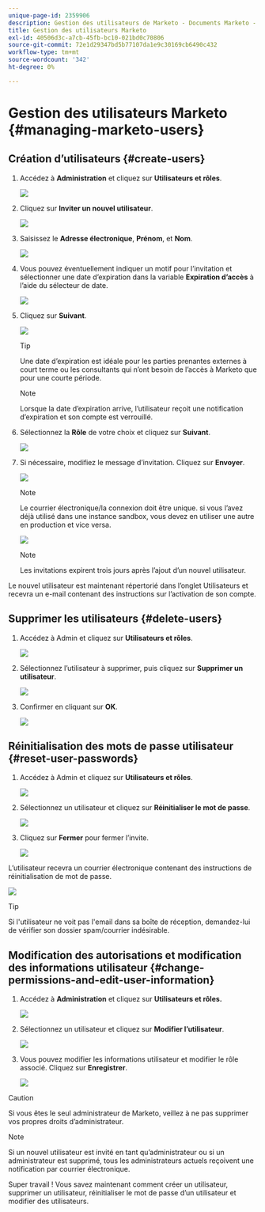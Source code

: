 ```yaml
---
unique-page-id: 2359906
description: Gestion des utilisateurs de Marketo - Documents Marketo - Documentation du produit
title: Gestion des utilisateurs Marketo
exl-id: 40506d3c-a7cb-45fb-bc10-021bd0c70806
source-git-commit: 72e1d29347bd5b77107da1e9c30169cb6490c432
workflow-type: tm+mt
source-wordcount: '342'
ht-degree: 0%

---
```


# Gestion des utilisateurs Marketo {#managing-marketo-users}

## Création d’utilisateurs {#create-users}

1. Accédez à **Administration** et cliquez sur **Utilisateurs et rôles**.

   ![](assets/image2014-9-9-11-3a34-3a58.png)

1. Cliquez sur **Inviter un nouvel utilisateur**.

   ![](assets/image2014-9-9-11-3a35-3a15.png)

1. Saisissez le **Adresse électronique**, **Prénom**, et **Nom**.

   ![](assets/image2016-5-24-9-3a45-3a30.png)

1. Vous pouvez éventuellement indiquer un motif pour l’invitation et sélectionner une date d’expiration dans la variable **Expiration d’accès** à l’aide du sélecteur de date.

   ![](assets/image2016-6-29-15-3a52-3a18.png)

1. Cliquez sur **Suivant**.

   ![](assets/image2016-5-24-9-3a58-3a10.png)

   >[!TIP]
   >
   >Une date d’expiration est idéale pour les parties prenantes externes à court terme ou les consultants qui n’ont besoin de l’accès à Marketo que pour une courte période.

   >[!NOTE]
   >
   >Lorsque la date d’expiration arrive, l’utilisateur reçoit une notification d’expiration et son compte est verrouillé.

1. Sélectionnez la **Rôle** de votre choix et cliquez sur **Suivant**.

   ![](assets/image2016-5-24-10-3a1-3a33.png)

1. Si nécessaire, modifiez le message d’invitation. Cliquez sur **Envoyer**.

   ![](assets/image2016-5-24-10-3a3-3a56.png)

   >[!NOTE]
   >
   >Le courrier électronique/la connexion doit être unique. si vous l’avez déjà utilisé dans une instance sandbox, vous devez en utiliser une autre en production et vice versa.

   ![](assets/image2016-5-24-10-3a21-3a57.png)

   >[!NOTE]
   >
   >Les invitations expirent trois jours après l’ajout d’un nouvel utilisateur.

Le nouvel utilisateur est maintenant répertorié dans l’onglet Utilisateurs et recevra un e-mail contenant des instructions sur l’activation de son compte.

## Supprimer les utilisateurs {#delete-users}

1. Accédez à Admin et cliquez sur **Utilisateurs et rôles**.

   ![](assets/image2014-9-9-11-3a36-3a21.png)

1. Sélectionnez l’utilisateur à supprimer, puis cliquez sur **Supprimer un utilisateur**.

   ![](assets/image2014-9-9-11-3a36-3a36.png)

1. Confirmer en cliquant sur **OK**.

   ![](assets/image2014-9-9-11-3a36-3a51.png)

## Réinitialisation des mots de passe utilisateur {#reset-user-passwords}

1. Accédez à Admin et cliquez sur **Utilisateurs et rôles**.

   ![](assets/image2014-9-9-11-3a41-3a0.png)

1. Sélectionnez un utilisateur et cliquez sur **Réinitialiser le mot de passe**.

   ![](assets/image2014-9-9-11-3a41-3a19.png)

1. Cliquez sur **Fermer** pour fermer l’invite.

   ![](assets/image2014-9-9-11-3a41-3a50.png)

L’utilisateur recevra un courrier électronique contenant des instructions de réinitialisation de mot de passe.

![](assets/image2014-9-9-11-3a45-3a53.png)

>[!TIP]
>
>Si l&#39;utilisateur ne voit pas l&#39;email dans sa boîte de réception, demandez-lui de vérifier son dossier spam/courrier indésirable.

## Modification des autorisations et modification des informations utilisateur {#change-permissions-and-edit-user-information}

1. Accédez à **Administration** et cliquez sur **Utilisateurs et rôles.**

   ![](assets/image2014-9-9-11-3a37-3a5.png)

1. Sélectionnez un utilisateur et cliquez sur **Modifier l’utilisateur**.

   ![](assets/image2014-9-9-11-3a37-3a16.png)

1. Vous pouvez modifier les informations utilisateur et modifier le rôle associé. Cliquez sur **Enregistrer**.

   ![](assets/image2014-9-9-11-3a37-3a31.png)

>[!CAUTION]
>
>Si vous êtes le seul administrateur de Marketo, veillez à ne pas supprimer vos propres droits d’administrateur.

>[!NOTE]
>
>Si un nouvel utilisateur est invité en tant qu’administrateur ou si un administrateur est supprimé, tous les administrateurs actuels reçoivent une notification par courrier électronique.

Super travail ! Vous savez maintenant comment créer un utilisateur, supprimer un utilisateur, réinitialiser le mot de passe d’un utilisateur et modifier des utilisateurs.
